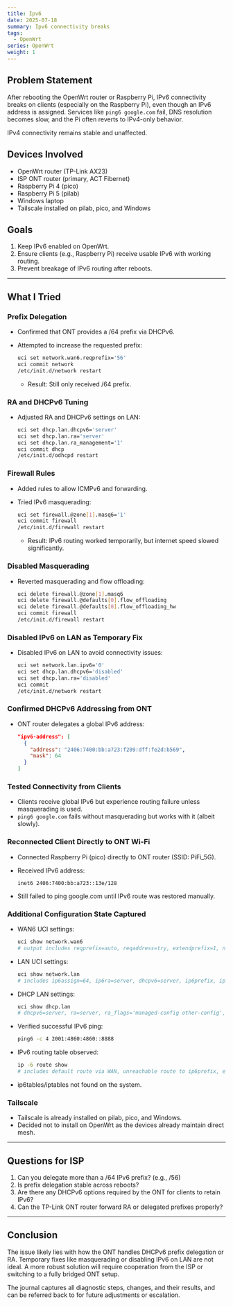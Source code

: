 ```yaml
---
title: Ipv6
date: 2025-07-18
summary: Ipv6 connectivity breaks 
tags:
  - OpenWrt
series: OpenWrt
weight: 1
---
```


## Problem Statement

After rebooting the OpenWrt router or Raspberry Pi, IPv6 connectivity breaks on clients (especially on the Raspberry Pi), even though an IPv6 address is assigned. Services like `ping6 google.com` fail, DNS resolution becomes slow, and the Pi often reverts to IPv4-only behavior.

IPv4 connectivity remains stable and unaffected.

## Devices Involved

* OpenWrt router (TP-Link AX23)
* ISP ONT router (primary, ACT Fibernet)
* Raspberry Pi 4 (pico)
* Raspberry Pi 5 (pilab)
* Windows laptop
* Tailscale installed on pilab, pico, and Windows

## Goals

1. Keep IPv6 enabled on OpenWrt.
2. Ensure clients (e.g., Raspberry Pi) receive usable IPv6 with working routing.
3. Prevent breakage of IPv6 routing after reboots.

---

## What I Tried

### Prefix Delegation

* Confirmed that ONT provides a /64 prefix via DHCPv6.
* Attempted to increase the requested prefix:

  ```bash
  uci set network.wan6.reqprefix='56'
  uci commit network
  /etc/init.d/network restart
  ```

  * Result: Still only received /64 prefix.

### RA and DHCPv6 Tuning

* Adjusted RA and DHCPv6 settings on LAN:

  ```bash
  uci set dhcp.lan.dhcpv6='server'
  uci set dhcp.lan.ra='server'
  uci set dhcp.lan.ra_management='1'
  uci commit dhcp
  /etc/init.d/odhcpd restart
  ```

### Firewall Rules

* Added rules to allow ICMPv6 and forwarding.
* Tried IPv6 masquerading:

  ```bash
  uci set firewall.@zone[1].masq6='1'
  uci commit firewall
  /etc/init.d/firewall restart
  ```

  * Result: IPv6 routing worked temporarily, but internet speed slowed significantly.

### Disabled Masquerading

* Reverted masquerading and flow offloading:

  ```bash
  uci delete firewall.@zone[1].masq6
  uci delete firewall.@defaults[0].flow_offloading
  uci delete firewall.@defaults[0].flow_offloading_hw
  uci commit firewall
  /etc/init.d/firewall restart
  ```

### Disabled IPv6 on LAN as Temporary Fix

* Disabled IPv6 on LAN to avoid connectivity issues:

  ```bash
  uci set network.lan.ipv6='0'
  uci set dhcp.lan.dhcpv6='disabled'
  uci set dhcp.lan.ra='disabled'
  uci commit
  /etc/init.d/network restart
  ```

### Confirmed DHCPv6 Addressing from ONT

* ONT router delegates a global IPv6 address:

  ```json
  "ipv6-address": [
    {
      "address": "2406:7400:bb:a723:f209:dff:fe2d:b569",
      "mask": 64
    }
  ]
  ```

### Tested Connectivity from Clients

* Clients receive global IPv6 but experience routing failure unless masquerading is used.
* `ping6 google.com` fails without masquerading but works with it (albeit slowly).

### Reconnected Client Directly to ONT Wi-Fi

* Connected Raspberry Pi (pico) directly to ONT router (SSID: PiFi\_5G).
* Received IPv6 address:

  ```
  inet6 2406:7400:bb:a723::13e/128
  ```
* Still failed to ping google.com until IPv6 route was restored manually.

### Additional Configuration State Captured

* WAN6 UCI settings:

  ```bash
  uci show network.wan6
  # output includes reqprefix=auto, reqaddress=try, extendprefix=1, norelease=1, delegate=1, accept_ra=0
  ```
* LAN UCI settings:

  ```bash
  uci show network.lan
  # includes ip6assign=64, ip6ra=server, dhcpv6=server, ip6prefix, ip6addr (ULA), etc.
  ```
* DHCP LAN settings:

  ```bash
  uci show dhcp.lan
  # dhcpv6=server, ra=server, ra_flags='managed-config other-config', ra_default=1, custom DNS set
  ```
* Verified successful IPv6 ping:

  ```bash
  ping6 -c 4 2001:4860:4860::8888
  ```
* IPv6 routing table observed:

  ```bash
  ip -6 route show
  # includes default route via WAN, unreachable route to ip6prefix, etc.
  ```
* ip6tables/iptables not found on the system.

### Tailscale

* Tailscale is already installed on pilab, pico, and Windows.
* Decided not to install on OpenWrt as the devices already maintain direct mesh.

---

## Questions for ISP 

1. Can you delegate more than a /64 IPv6 prefix? (e.g., /56)
2. Is prefix delegation stable across reboots?
3. Are there any DHCPv6 options required by the ONT for clients to retain IPv6?
4. Can the TP-Link ONT router forward RA or delegated prefixes properly?

---

## Conclusion

The issue likely lies with how the ONT handles DHCPv6 prefix delegation or RA. Temporary fixes like masquerading or disabling IPv6 on LAN are not ideal. A more robust solution will require cooperation from the ISP or switching to a fully bridged ONT setup.

The journal captures all diagnostic steps, changes, and their results, and can be referred back to for future adjustments or escalation.

